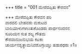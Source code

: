 +++
title = "001 ಮೇರೆದಪ್ಪಿತು ಕೌರವನ"

+++
ಮೇರೆದಪ್ಪಿತು ಕೌರವನ ಪರಿ  
ವಾರದಲಿ ಬೇಹವರು ಮಕುಟದ  
ಬಾರಿಯಾಳುಗಳಾಂತುಕೊಂಡರು ಪಾರ್ಥನಂದನನ  
ಸೂರಿಯನ ಸುತ ಶಲ್ಯ ಗೌತಮ  
ಕೌರವಾನುಜನುಭಯ ಕಟಕಾ  
ಚಾರ್ಯನಶ್ವತ್ಥಾಮನಿವರೊಗ್ಗಾಯ್ತು ಷಡುರಥರು    ॥1॥